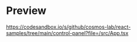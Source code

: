 # Preview

https://codesandbox.io/s/github/cosmos-lab/react-samples/tree/main/control-panel?file=/src/App.tsx